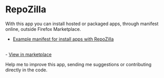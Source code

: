 RepoZilla
=========

With this app you can install hosted or packaged apps, through manifest online, outside Firefox Marketplace.

- <a href="https://github.com/amirtorrez/example-manifest" target="blank">Example manifest for install apps with RepoZilla</a>
<br>
- <a href="https://marketplace.firefox.com/app/repozilla/" target="blank">View in marketplace</a>


Help me to improve this app, sending me suggestions or contributing directly in the code.
